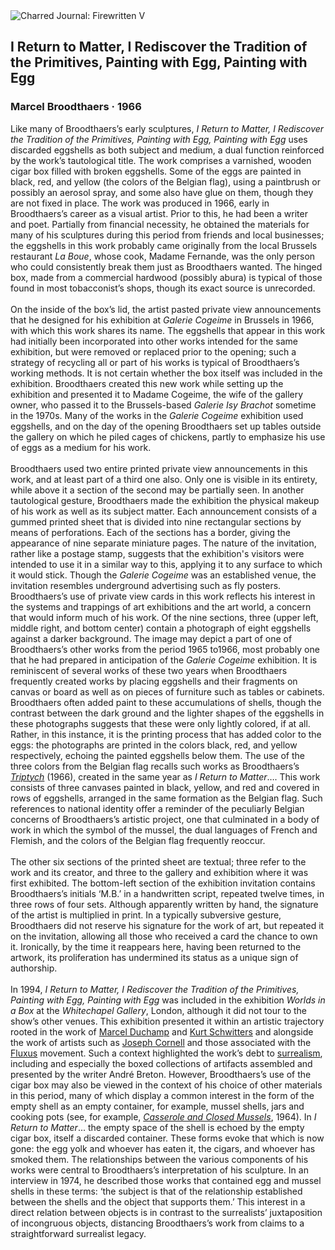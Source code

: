 <div class="artwork-of-the-day">
  <div class="container">
    <div class="img-wrapper">
      <img
        src="https://uploads6.wikiart.org/00324/images/marcel-broodthaers/i-return-to-matter-i-rediscover-the-tradition-of-the-primitives-painting-with-egg-painting-with-egg.jpg!Large.jpg"
        alt="Charred Journal: Firewritten V" />
    </div>
    <div class="artwork-detail">
      <div class="artwork-origin"> 
        <h2 class="artwork-name">I Return to Matter, I Rediscover the Tradition of the Primitives, Painting with Egg, Painting with Egg</h2>
        <h3 class="artist">
          Marcel Broodthaers
                    ·  1966
        </h3>
      </div>
      <p class="description">
        <span class="artwork-description-text ng-binding" ng-bind-html="viewModel.ArtworkOfTheDay.Description | unsafe">Like many of Broodthaers’s early sculptures, <i>I Return to Matter, I Rediscover the Tradition of the Primitives, Painting with Egg, Painting with Egg</i> uses discarded eggshells as both subject and medium, a dual function reinforced by the work’s tautological title. The work comprises a varnished, wooden cigar box filled with broken eggshells. Some of the eggs are painted in black, red, and yellow (the colors of the Belgian flag), using a paintbrush or possibly an aerosol spray, and some also have glue on them, though they are not fixed in place. The work was produced in 1966, early in Broodthaers’s career as a visual artist. Prior to this, he had been a writer and poet. Partially from financial necessity, he obtained the materials for many of his sculptures during this period from friends and local businesses; the eggshells in this work probably came originally from the local Brussels restaurant <i>La Boue</i>, whose cook, Madame Fernande, was the only person who could consistently break them just as Broodthaers wanted. The hinged box, made from a commercial hardwood (possibly abura) is typical of those found in most tobacconist’s shops, though its exact source is unrecorded.<br><br>On the inside of the box’s lid, the artist pasted private view announcements that he designed for his exhibition at <i>Galerie Cogeime</i> in Brussels in 1966, with which this work shares its name. The eggshells that appear in this work had initially been incorporated into other works intended for the same exhibition, but were removed or replaced prior to the opening; such a strategy of recycling all or part of his works is typical of Broodthaers’s working methods. It is not certain whether the box itself was included in the exhibition. Broodthaers created this new work while setting up the exhibition and presented it to Madame Cogeime, the wife of the gallery owner, who passed it to the Brussels-based <i>Galerie Isy Brachot</i> sometime in the 1970s. Many of the works in the <i>Galerie Cogeime</i> exhibition used eggshells, and on the day of the opening Broodthaers set up tables outside the gallery on which he piled cages of chickens, partly to emphasize his use of eggs as a medium for his work.<br><br>Broodthaers used two entire printed private view announcements in this work, and at least part of a third one also. Only one is visible in its entirety, while above it a section of the second may be partially seen. In another tautological gesture, Broodthaers made the exhibition the physical makeup of his work as well as its subject matter. Each announcement consists of a gummed printed sheet that is divided into nine rectangular sections by means of perforations. Each of the sections has a border, giving the appearance of nine separate miniature pages. The nature of the invitation, rather like a postage stamp, suggests that the exhibition's visitors were intended to use it in a similar way to this, applying it to any surface to which it would stick. Though the <i>Galerie Cogeime</i> was an established venue, the invitation resembles underground advertising such as fly posters. Broodthaers’s use of private view cards in this work reflects his interest in the systems and trappings of art exhibitions and the art world, a concern that would inform much of his work. Of the nine sections, three (upper left, middle right, and bottom center) contain a photograph of eight eggshells against a darker background. The image may depict a part of one of Broodthaers’s other works from the period 1965 to1966, most probably one that he had prepared in anticipation of the <i>Galerie Cogeime</i> exhibition. It is reminiscent of several works of these two years when Broodthaers frequently created works by placing eggshells and their fragments on canvas or board as well as on pieces of furniture such as tables or cabinets. Broodthaers often added paint to these accumulations of shells, though the contrast between the dark ground and the lighter shapes of the eggshells in these photographs suggests that these were only lightly colored, if at all. Rather, in this instance, it is the printing process that has added color to the eggs: the photographs are printed in the colors black, red, and yellow respectively, echoing the painted eggshells below them. The use of the three colors from the Belgian flag recalls such works as Broodthaers’s <a target="_blank" href="https://www.wikiart.org/en/marcel-broodthaers/untitled-triptych-1966"><i>Triptych</i></a> (1966), created in the same year as <i>I Return to Matter</i>…. This work consists of three canvases painted in black, yellow, and red and covered in rows of eggshells, arranged in the same formation as the Belgian flag. Such references to national identity offer a reminder of the peculiarly Belgian concerns of Broodthaers’s artistic project, one that culminated in a body of work in which the symbol of the mussel, the dual languages of French and Flemish, and the colors of the Belgian flag frequently reoccur.<br><br>The other six sections of the printed sheet are textual; three refer to the work and its creator, and three to the gallery and exhibition where it was first exhibited. The bottom-left section of the exhibition invitation contains Broodthaers’s initials ‘M.B.’ in a handwritten script, repeated twelve times, in three rows of four sets. Although apparently written by hand, the signature of the artist is multiplied in print. In a typically subversive gesture, Broodthaers did not reserve his signature for the work of art, but repeated it on the invitation, allowing all those who received a card the chance to own it. Ironically, by the time it reappears here, having been returned to the artwork, its proliferation has undermined its status as a unique sign of authorship.<br><br>In 1994, <i>I Return to Matter, I Rediscover the Tradition of the Primitives, Painting with Egg, Painting with Egg</i> was included in the exhibition <i>Worlds in a Box</i> at the <i>Whitechapel Gallery</i>, London, although it did not tour to the show’s other venues. This exhibition presented it within an artistic trajectory rooted in the work of <a target="_blank" href="https://www.wikiart.org/en/marcel-duchamp">Marcel Duchamp</a> and <a target="_blank" href="https://www.wikiart.org/en/kurt-schwitters">Kurt Schwitters</a> and alongside the work of artists such as <a target="_blank" href="https://www.wikiart.org/en/joseph-cornell">Joseph Cornell</a> and those associated with the <a target="_blank" href="https://www.wikiart.org/en/artists-by-painting-school/fluxus">Fluxus</a> movement. Such a context highlighted the work’s debt to <a target="_blank" href="https://www.wikiart.org/en/artists-by-art-movement/surrealism">surrealism</a>, including and especially the boxed collections of artifacts assembled and presented by the writer André Breton. However, Broodthaers’s use of the cigar box may also be viewed in the context of his choice of other materials in this period, many of which display a common interest in the form of the empty shell as an empty container, for example, mussel shells, jars and cooking pots (see, for example, <a target="_blank" href="https://www.wikiart.org/en/marcel-broodthaers/casserole-and-closed-mussels-1964"><i>Casserole and Closed Mussels</i></a>, 1964). In <i>I Return to Matter</i>... the empty space of the shell is echoed by the empty cigar box, itself a discarded container. These forms evoke that which is now gone: the egg yolk and whoever has eaten it, the cigars, and whoever has smoked them. The relationships between the various components of his works were central to Broodthaers’s interpretation of his sculpture. In an interview in 1974, he described those works that contained egg and mussel shells in these terms: ‘the subject is that of the relationship established between the shells and the object that supports them.’ This interest in a direct relation between objects is in contrast to the surrealists’ juxtaposition of incongruous objects, distancing Broodthaers’s work from claims to a straightforward surrealist legacy.</span>
                        <div class="text-shadow-container" ng-show="showShadow" style=""></div>
      </p>
    </div>
  </div>

</div>

